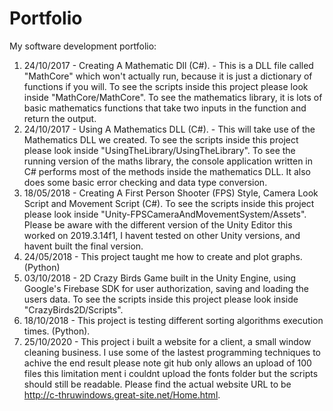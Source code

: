 # Portfolio
My software development portfolio:

1. 24/10/2017 - Creating A Mathematic Dll (C#). - This is a DLL file called "MathCore" which won't actually run, because it is just a dictionary of functions if you will. To see the scripts inside this project please look inside "MathCore/MathCore". To see the mathematics library, it is lots of basic mathematics functions that take two inputs in the function and return the output.
2. 24/10/2017 - Using A Mathematics DLL (C#). - This will take use of the Mathematics DLL we created. To see the scripts inside this project please look inside "UsingTheLibrary/UsingTheLibrary". To see the running version of the maths library, the console application written in C# performs most of the methods inside the mathematics DLL. It also does some basic error checking and data type conversion.
3. 18/05/2018 - Creating A First Person Shooter (FPS) Style, Camera Look Script and Movement Script (C#). To see the scripts inside this project please look inside "Unity-FPSCameraAndMovementSystem/Assets". Please be aware with the different version of the Unity Editor this worked on 2019.3.14f1, I havent tested on other Unity versions, and havent built the final version.
4. 24/05/2018 - This project taught me how to create and plot graphs. (Python)
5. 03/10/2018 - 2D Crazy Birds Game built in the Unity Engine, using Google's Firebase SDK for user authorization, saving and loading the users data. To see the scripts inside this project please look inside "CrazyBirds2D/Scripts".
6. 18/10/2018 - This project is testing different sorting algorithms execution times. (Python).
7. 25/10/2020 - This project i built a website for a client, a small window cleaning business. I use some of the lastest programming techniques to achive the end result please note git hub only allows an upload of 100 files this limitation ment i couldnt upload the fonts folder but the scripts should still be readable. Please find the actual website URL to be http://c-thruwindows.great-site.net/Home.html.

